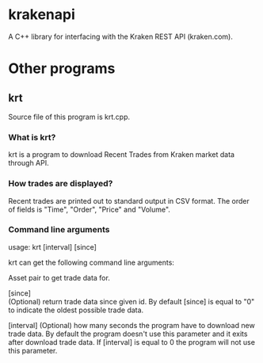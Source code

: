 krakenapi
=========

A C++ library for interfacing with the Kraken REST API (kraken.com).

Other programs
==============

krt
---

Source file of this program is krt.cpp.

### What is krt?

krt is a program to download Recent Trades from Kraken market data through API.  

### How trades are displayed? 
 
Recent trades are printed out to standard output in CSV format. The order of fields is "Time", "Order", "Price" and "Volume".

### Command line arguments

usage: krt <pair> [interval] [since]

krt can get the following command line arguments:

  <pair>   
  Asset pair to get trade data for.

  [since]  
  (Optional) return trade data since given id. By default [since] is equal 
  to "0" to indicate the oldest possible trade data.

  [interval] 
  (Optional) how many seconds the program have to download new trade data. 
  By default the program doesn't use this parameter and it exits after 
  download trade data. If [interval] is equal to 0 the program will not 
  use this parameter.
